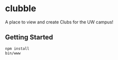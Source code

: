 # clubble
A place to view and create Clubs for the UW campus!

## Getting Started

````sh
npm install
bin/www
````
